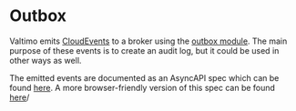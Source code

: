 # Outbox
Valtimo emits [CloudEvents](https://cloudevents.io/) to a broker using the [outbox module](/getting-started/modules/core/outbox.md). 
The main purpose of these events is to create an audit log, but it could be used in other ways as well.

The emitted events are documented as an AsyncAPI spec which can be found [here](https://github.com/valtimo-platform/valtimo-events).
A more browser-friendly version of this spec can be found [here](https://valtimo-platform.github.io/valtimo-events/)/
